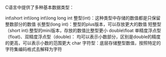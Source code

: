 C语言中提供了多种基本数据类型：
	
int\short int\long int\long long int
	整型(int)：这种类型中存储的数值都是只保留整数部分的数值
	长整型(long int)：整型的plus版本，可以存放更大的数值
	短整型（short int):整型的mini版本，存放的数值比整型更小
double\float
	单精度浮点型（float)、双精度浮点型（double)：
		均可以表示小数部分，区别是double的精度的更高，可以表示小数的范围更大
char
	字符型：底层存储整型数值，按照特定的字符集编码格式去解释为字符

